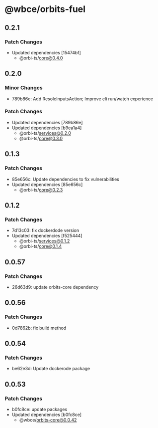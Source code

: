 # @wbce/orbits-fuel

## 0.2.1

### Patch Changes

- Updated dependencies [15474bf]
    - @orbi-ts/core@0.4.0

## 0.2.0

### Minor Changes

- 789b86e: Add ResoleInputsAction; Improve cli run/watch experience

### Patch Changes

- Updated dependencies [789b86e]
- Updated dependencies [b9ea1a4]
    - @orbi-ts/services@0.2.0
    - @orbi-ts/core@0.3.0

## 0.1.3

### Patch Changes

- 85e656c: Update dependencies to fix vulnerabilities
- Updated dependencies [85e656c]
    - @orbi-ts/core@0.2.3

## 0.1.2

### Patch Changes

- 7d13c03: fix dockerdode version
- Updated dependencies [f525444]
    - @orbi-ts/services@0.1.2
    - @orbi-ts/core@0.1.4

## 0.0.57

### Patch Changes

- 26d63d9: update orbits-core dependency

## 0.0.56

### Patch Changes

- 0d7862b: fix build method

## 0.0.54

### Patch Changes

- be62e3d: Update dockerode package

## 0.0.53

### Patch Changes

- b0fc8ce: update packages
- Updated dependencies [b0fc8ce]
    - @wbce/orbits-core@0.0.42
